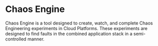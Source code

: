 # Chaos Engine

Chaos Engine is a tool designed to create, watch, and complete Chaos Engineering experiments in Cloud Platforms. These experiments are designed to find faults in the combined application stack in a semi-controlled manner.

